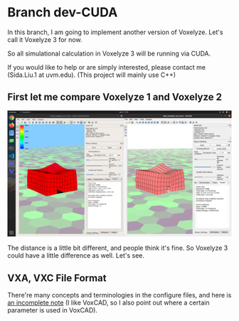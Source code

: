 # Branch dev-CUDA

In this branch, I am going to implement another version of Voxelyze. Let's call it Voxelyze 3 for now.

So all simulational calculation in Voxelyze 3 will be running via CUDA.

If you would like to help or are simply interested, please contact me (Sida.Liu.1 at uvm.edu). (This project will mainly use C++)

## First let me compare Voxelyze 1 and Voxelyze 2

![VX1 vs VX2](https://github.com/liusida/Voxelyze/blob/dev-CUDA/doc/VX1vsVX2.png?raw=true)

The distance is a little bit different, and people think it's fine. So Voxelyze 3 could have a little difference as well. Let's see.

## VXA, VXC File Format

There're many concepts and terminologies in the configure files, and here is [an incomplete note](https://github.com/liusida/Voxelyze/blob/dev-CUDA/doc/Format_of_VXA.txt) (I like VoxCAD, so I also point out where a certain parameter is used in VoxCAD).
